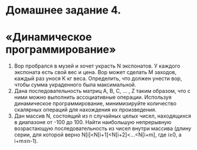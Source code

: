 # Домашнее задание 4.
# «Динамическое программирование»
1) Вор пробрался в музей и хочет украсть N экспонатов. У каждого экспоната есть свой вес и цена. Вор может сделать M заходов, каждый раз унося K кг веса. Определить, что должен унести вор, чтобы сумма украденного была максимальной.
2) Дана последовательность матриц A, B, C, … , Z таким образом, что с ними можно выполнить ассоциативные операции. Используя динамическое программирование, минимизируйте количество скалярных операций для нахождения их произведения.
3) Дан массив N, состоящий из n случайных целых чисел, находящихся в диапазоне от -100 до 100. Найти наибольшую непрерывную возрастающую последовательность из чисел внутри массива (длину серии, для которой верно N[i]<N[i+1]<N[i+2]<…<N[i+m], где i≥0, а i+m≤n-1).
